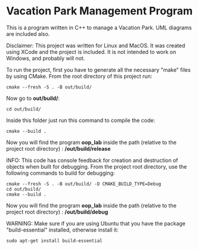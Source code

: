 # Vacation Park Management Program

This is a program written in C++ to manage a Vacation Park. UML diagrams are included also.

Disclaimer: This project was written for Linux and MacOS. It was created using XCode and the project is included. It is not intended to work on Windows, and probably will not.

To run the project, first you have to generate all the necessary "make" files by using CMake. From the root directory of this project run:
```
cmake --fresh -S . -B out/build/
```

Now go to **out/build/**:
```
cd out/build/
```
Inside this folder just run this command to compile the code:
```
cmake --build .
```
Now you will find the program **oop_lab** inside the path (relative to the project root directory) : **/out/build/release**

INFO: This code has console feedback for creation and destruction of objects when built for debugging. From the project root directory, use the following commands to build for debugging:
```
cmake --fresh -S . -B out/build/ -D CMAKE_BUILD_TYPE=Debug
cd out/build/
cmake --build .
```
Now you will find the program **oop_lab** inside the path (relative to the project root directory) : **/out/build/debug**

WARNING: Make sure if you are using Ubuntu that you have the package "build-essential" installed, otherwise install it:
```
sudo apt-get install build-essential
```
